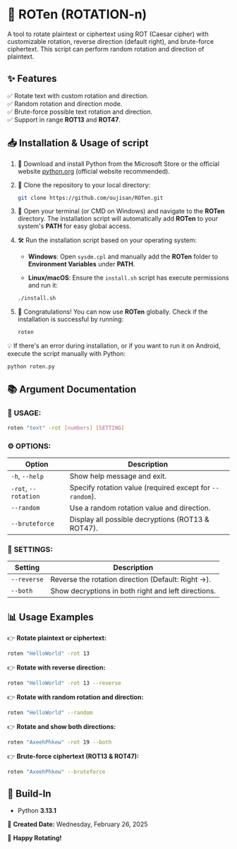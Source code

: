 # 🔄 **ROTen (ROTATION-n)**
A tool to rotate plaintext or ciphertext using ROT (Caesar cipher) with customizable rotation, reverse direction (default right), and brute-force ciphertext. This script can perform random rotation and direction of plaintext.

## ✨ **Features**
✅ Rotate text with custom rotation and direction.  
✅ Random rotation and direction mode.  
✅ Brute-force possible text rotation and direction.  
✅ Support in range **ROT13** and **ROT47**.  

## 📥 **Installation & Usage of script**
1. 🐍 Download and install Python from the Microsoft Store or the official website [python.org](https://www.python.org/downloads/) (official website recommended).

2. 📂 Clone the repository to your local directory:
   ```bash
   git clone https://github.com/oujisan/ROTen.git
   ```

3. 📌 Open your terminal (or CMD on Windows) and navigate to the **ROTen** directory. The installation script will automatically add **ROTen** to your system's **PATH** for easy global access.

4. 🛠️ Run the installation script based on your operating system:

   - **Windows**: Open `sysdm.cpl` and manually add the **ROTen** folder to **Environment Variables** under **PATH**.

   - **Linux/macOS**: Ensure the `install.sh` script has execute permissions and run it:
   ```bash
   ./install.sh
   ```

5. 🎉 Congratulations! You can now use **ROTen** globally. Check if the installation is successful by running:
   ```bash
   roten
   ```

💡 If there's an error during installation, or if you want to run it on Android, execute the script manually with Python:
```bash
python roten.py
```

## 📚 **Argument Documentation**

### 📌 **USAGE:**
```bash
roten "text" -rot [numbers] [SETTING]
```

### ⚙️ **OPTIONS:**

| Option            | Description                                      |
|-------------------|--------------------------------------------------|
| `-h`, `--help`    | Show help message and exit.                      |
| `-rot`, `--rotation` | Specify rotation value (required except for `--random`). |
| `--random`        | Use a random rotation value and direction.        |
| `--bruteforce`    | Display all possible decryptions (ROT13 & ROT47). |

### 🔧 **SETTINGS:**

| Setting           | Description                                      |
|-------------------|--------------------------------------------------|
| `--reverse`       | Reverse the rotation direction (Default: Right →).|
| `--both`          | Show decryptions in both right and left directions.|

## 📊 **Usage Examples**

👉 **Rotate plaintext or ciphertext:**
```bash
roten "HelloWorld" -rot 13
```

👉 **Rotate with reverse direction:**
```bash
roten "HelloWorld" -rot 13 --reverse
```

👉 **Rotate with random rotation and direction:**
```bash
roten "HelloWorld" --random
```

👉 **Rotate and show both directions:**
```bash
roten "AxeehPhkew" -rot 19 --both
```

👉 **Brute-force ciphertext (ROT13 & ROT47):**
```bash
roten "AxeehPhkew" --bruteforce
```

## 🧰 **Build-In**
- Python **3.13.1**

📅 **Created Date:** Wednesday, February 26, 2025

🚀 **Happy Rotating!**


